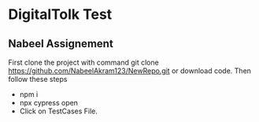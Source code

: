 # DigitalTolk Test
## Nabeel Assignement 
First clone the project with command git clone https://github.com/NabeelAkram123/NewRepo.git
or download code. Then follow these steps

- npm i
- npx cypress open
- Click on TestCases File. 
